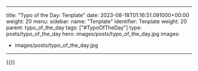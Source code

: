 
---
title: "Typo of the Day: Tenplate"
date: 2023-08-18T01:16:51.091000+00:00
weight: 20
menu:
  sidebar:
    name: "Tenplate"
    identifier: Tenplate
    weight: 20
    parent: typo_of_the_day
tags: ["#TypoOfTheDay"]
type: posts/typo_of_the_day
hero: images/posts/typo_of_the_day.jpg
images:
- images/posts/typo_of_the_day.jpg
---

{{<fosstodon user="mariatta" id="110907975997021313">}}

